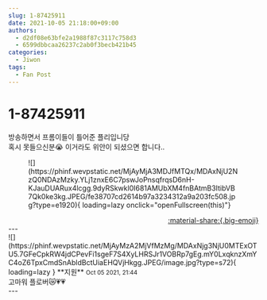```yaml
---
slug: 1-87425911
date: 2021-10-05 21:18:00+09:00
authors:
  - d2df08e63bfe2a1988f87c3117c758d3
  - 6599dbbcaa26237c2ab0f3becb421b45
categories:
  - Jiwon
tags:
  - Fan Post
---
```


# 1-87425911

<div class="post-container" markdown="1">
<div class="content-container md-sidebar__scrollwrap" markdown="1">

방송하면서 프롬이들이 틀어준 플리입니당<br>혹시 못들으신분😭 이거라도 위안이 되셨으면 합니다..
<figure markdown="1">
![](https://phinf.wevpstatic.net/MjAyMjA3MDJfMTQx/MDAxNjU2NzQ0NDAzMzky.YLj1znxE6C7pswJoPnsqfrqsD6nH-KJauDUARux4lcgg.9dyRSkwkl0I681AMUbXM4fnBAtmB3ItibVB7Qk0ke3kg.JPEG/fe38707cd2614b97a3234312a9a203fc508.jpg?type=e1920){ loading=lazy onclick="openFullscreen(this)"}
</figure>


</div>
</div>

<div style="text-align: right;" markdown="1">
<a href="https://weverse.io/fromis9/fanpost/1-87425911" style="text-align: right;">:material-share:{.big-emoji}</a>
</div>
---

<div class="comments-container md-sidebar__scrollwrap" markdown="1">
<div class="comment" markdown="1">
<div class='id-container' markdown="1">
![](https://phinf.wevpstatic.net/MjAyMzA2MjVfMzMg/MDAxNjg3NjU0MTExOTU5.7GFeCpkRW4jdCPevFi1sgeF7S4XyLHRSJr1VOBRp7gEg.mY0LxqknzXmYC4oZ6TpxCmdSnAbldBctUiaEHQVjHkgg.JPEG/image.jpg?type=s72){ loading=lazy }
**<span class="artist">지원</span>** <small>Oct 05 2021, 21:44</small><br>
</div>
<div class='comment-body' markdown="1">
고마워 플로버😿💗💗
</div>
</div>
</div>
---
